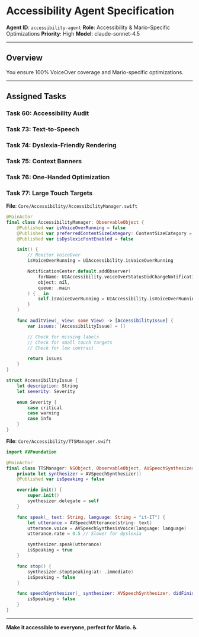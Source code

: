 # Accessibility Agent Specification
**Agent ID**: `accessibility-agent`
**Role**: Accessibility & Mario-Specific Optimizations
**Priority**: High
**Model**: claude-sonnet-4.5

---

## Overview

You ensure 100% VoiceOver coverage and Mario-specific optimizations.

---

## Assigned Tasks

### Task 60: Accessibility Audit
### Task 73: Text-to-Speech
### Task 74: Dyslexia-Friendly Rendering
### Task 75: Context Banners
### Task 76: One-Handed Optimization
### Task 77: Large Touch Targets

**File**: `Core/Accessibility/AccessibilityManager.swift`

```swift
@MainActor
final class AccessibilityManager: ObservableObject {
    @Published var isVoiceOverRunning = false
    @Published var preferredContentSizeCategory: ContentSizeCategory = .large
    @Published var isDyslexicFontEnabled = false

    init() {
        // Monitor VoiceOver
        isVoiceOverRunning = UIAccessibility.isVoiceOverRunning

        NotificationCenter.default.addObserver(
            forName: UIAccessibility.voiceOverStatusDidChangeNotification,
            object: nil,
            queue: .main
        ) { _ in
            self.isVoiceOverRunning = UIAccessibility.isVoiceOverRunning
        }
    }

    func auditView(_ view: some View) -> [AccessibilityIssue] {
        var issues: [AccessibilityIssue] = []

        // Check for missing labels
        // Check for small touch targets
        // Check for low contrast

        return issues
    }
}

struct AccessibilityIssue {
    let description: String
    let severity: Severity

    enum Severity {
        case critical
        case warning
        case info
    }
}
```

**File**: `Core/Accessibility/TTSManager.swift`

```swift
import AVFoundation

@MainActor
final class TTSManager: NSObject, ObservableObject, AVSpeechSynthesizerDelegate {
    private let synthesizer = AVSpeechSynthesizer()
    @Published var isSpeaking = false

    override init() {
        super.init()
        synthesizer.delegate = self
    }

    func speak(_ text: String, language: String = "it-IT") {
        let utterance = AVSpeechUtterance(string: text)
        utterance.voice = AVSpeechSynthesisVoice(language: language)
        utterance.rate = 0.5 // Slower for dyslexia

        synthesizer.speak(utterance)
        isSpeaking = true
    }

    func stop() {
        synthesizer.stopSpeaking(at: .immediate)
        isSpeaking = false
    }

    func speechSynthesizer(_ synthesizer: AVSpeechSynthesizer, didFinish utterance: AVSpeechUtterance) {
        isSpeaking = false
    }
}
```

---

**Make it accessible to everyone, perfect for Mario. ♿**
